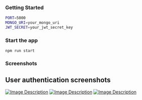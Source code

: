 ### Getting Started

```bash
PORT=5000
MONGO_URI=your_mongo_uri
JWT_SECRET=your_jwt_secret_key
```

### Start the app

```shell
npm run start
```

### Screenshots

<h2>User authentication screenshots</h2>
<a href="./public/ss1.png"><img src=".public/ss1.png" alt="Image Description"></a>
<a href="./public/ss2.png"><img src=".public/ss2.png" alt="Image Description"></a>
<a href="./public/ss11.png"><img src=".public/ss11.png" alt="Image Description"></a>
